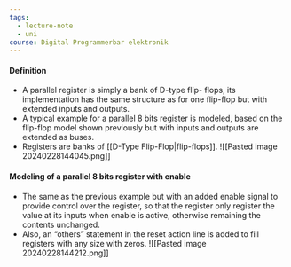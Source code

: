 ```yaml
---
tags:
  - lecture-note
  - uni
course: Digital Programmerbar elektronik
---
```

#### Definition
* A parallel register is simply a bank of D-type flip- flops, its implementation has the same structure as for one flip-flop but with extended inputs and outputs.
* A typical example for a parallel 8 bits register is modeled, based on the flip-flop model shown previously but with inputs and outputs are extended as buses.
* Registers are banks of [[D-Type Flip-Flop|flip-flops]].
![[Pasted image 20240228144045.png]]


#### Modeling of a parallel 8 bits register with enable
* The same as the previous example but with an added enable signal to provide control over the register, so that the register only register the value at its inputs when enable is active, otherwise remaining the contents unchanged.
* Also, an “others” statement in the reset action line is added to fill registers with any size with zeros.
![[Pasted image 20240228144212.png]]

